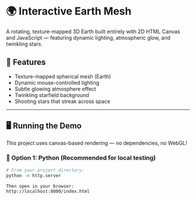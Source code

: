# 🌍 Interactive Earth Mesh

A rotating, texture-mapped 3D Earth built entirely with 2D HTML Canvas and JavaScript — featuring dynamic lighting, atmospheric glow, and twinkling stars.

## 🚀 Features

- Texture-mapped spherical mesh (Earth)
- Dynamic mouse-controlled lighting
- Subtle glowing atmosphere effect
- Twinkling starfield background
- Shooting stars that streak across space

---

## 🖥️ Running the Demo

This project uses canvas-based rendering — no dependencies, no WebGL!

### 🔧 Option 1: Python (Recommended for local testing)

```bash
# From your project directory:
python -m http.server

Then open in your browser:
http://localhost:8000/index.html
